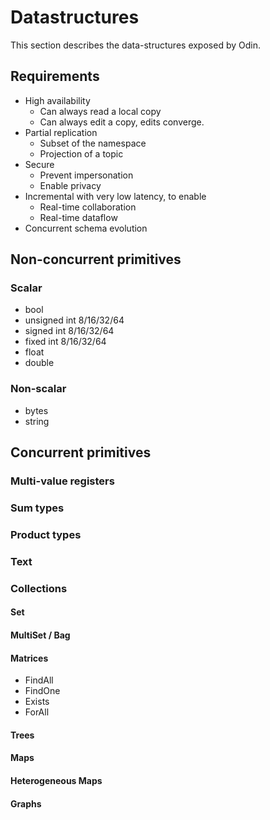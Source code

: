 # Datastructures

This section describes the data-structures exposed by Odin.

## Requirements

- High availability
    - Can always read a local copy
    - Can always edit a copy, edits converge.
- Partial replication
    - Subset of the namespace
    - Projection of a topic
- Secure
    - Prevent impersonation
    - Enable privacy
- Incremental with very low latency, to enable
    - Real-time collaboration
    - Real-time dataflow
- Concurrent schema evolution

## Non-concurrent primitives

### Scalar
- bool
- unsigned int 8/16/32/64
- signed int 8/16/32/64
- fixed int 8/16/32/64
- float
- double

### Non-scalar
- bytes
- string

## Concurrent primitives

### Multi-value registers

### Sum types

### Product types

### Text

### Collections

#### Set

#### MultiSet / Bag

#### Matrices
- FindAll
- FindOne
- Exists
- ForAll

#### Trees

#### Maps

#### Heterogeneous Maps

#### Graphs
